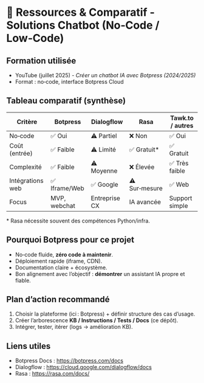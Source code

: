 # 📑 Ressources & Comparatif - Solutions Chatbot (No‑Code / Low‑Code)

## Formation utilisée
- YouTube (juillet 2025) - *Créer un chatbot IA avec Botpress (2024/2025)*  
- Format : no‑code, interface Botpress Cloud

## Tableau comparatif (synthèse)
| Critère            | Botpress        | Dialogflow     | Rasa          | Tawk.to / autres |
|--------------------|-----------------|----------------|---------------|------------------|
| No‑code            | ✅ Oui          | ⚠️ Partiel     | ❌ Non        | ✅ Oui           |
| Coût (entrée)      | ✅ Faible       | ⚠️ Limité      | ✅ Gratuit*   | ✅ Gratuit       |
| Complexité         | ✅ Faible       | ⚠️ Moyenne     | ❌ Élevée     | ✅ Très faible   |
| Intégrations web   | ✅ Iframe/Web   | ✅ Google      | ⚠️ Sur‑mesure | ✅ Web           |
| Focus              | MVP, webchat    | Entreprise CX  | IA avancée    | Support simple   |

\* Rasa nécessite souvent des compétences Python/infra.

## Pourquoi Botpress pour ce projet
- No‑code fluide, **zéro code à maintenir**.  
- Déploiement rapide (iframe, CDN).  
- Documentation claire + écosystème.  
- Bon alignement avec l’objectif : **démontrer** un assistant IA propre et fiable.

## Plan d’action recommandé
1. Choisir la plateforme (ici : Botpress) + définir structure des cas d’usage.  
2. Créer l’arborescence **KB / Instructions / Tests / Docs** (ce dépôt).  
3. Intégrer, tester, itérer (logs → amélioration KB).

## Liens utiles
- Botpress Docs : https://botpress.com/docs  
- Dialogflow : https://cloud.google.com/dialogflow/docs  
- Rasa : https://rasa.com/docs/
